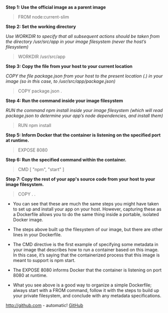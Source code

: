 **Step 1: Use the official image as a parent image**
> FROM node:current-slim

**Step 2: Set the working directory**

*Use WORKDIR to specify that all subsequent actions should be taken from the  directory /usr/src/app in your image filesystem (never the host’s filesystem)*
> WORKDIR /usr/src/app


**Step 3: Copy the file from your host to your current location**

*COPY the file package.json from your host to the present location (.) in your image (so in this case, to /usr/src/app/package.json)*
> COPY package.json .

**Step 4: Run the command inside your image filesystem**

*RUN the command npm install inside your image filesystem (which will read package.json to determine your app’s node dependencies, and install them)*
> RUN npm install

**Step 5: Inform Docker that the container is listening on the specified port at runtime.**
> EXPOSE 8080

**Step 6: Run the specified command within the container.**
> CMD [ "npm", "start" ]

**Step 7: Copy the rest of your app's source code from your host to your image filesystem.**
 > COPY . .
      
    
- You can see that these are much the same steps you might have taken to set up and install your app on your host. 
However, capturing these as a Dockerfile allows you to do the same thing inside a portable, isolated Docker image.

- The steps above built up the filesystem of our image, but there are other lines in your Dockerfile.

- The CMD directive is the first example of specifying some metadata in your image that describes how to run a container 
   based on this image. In this case, it’s saying that the containerized process that this image is meant to support is npm start.

- The EXPOSE 8080 informs Docker that the container is listening on port 8080 at runtime.

- What you see above is a good way to organize a simple Dockerfile; always start with a FROM command, follow it with the steps to build up your private filesystem, and conclude with any metadata specifications. 



http://github.com - automatic!
[GitHub](http://github.com)

